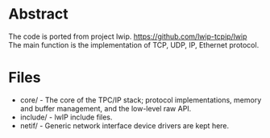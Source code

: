 # Abstract
The code is ported from project lwip. <https://github.com/lwip-tcpip/lwip>  
The main function is the implementation of TCP, UDP, IP, Ethernet protocol.


# Files
- core/     - The core of the TPC/IP stack; protocol implementations, memory and buffer management, and the low-level raw API.
- include/  - lwIP include files.
- netif/    - Generic network interface device drivers are kept here.